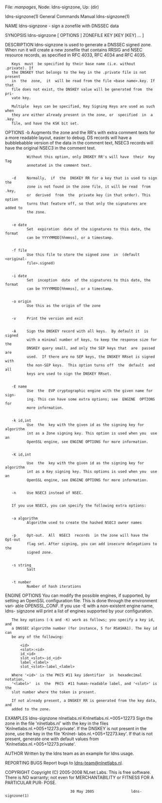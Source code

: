 File: *manpages*,  Node: ldns-signzone,  Up: (dir)

ldns-signzone(1)            General Commands Manual           ldns-signzone(1)



NAME
       ldns-signzone - sign a zonefile with DNSSEC data

SYNOPSIS
       ldns-signzone [ OPTIONS ] ZONEFILE KEY [KEY [KEY] ...  ]


DESCRIPTION
       ldns-signzone  is  used  to  generate a DNSSEC signed zone. When run it
       will create a new  zonefile  that  contains  RRSIG  and  NSEC  resource
       records, as specified in RFC 4033, RFC 4034 and RFC 4035.

       Keys  must  be specified by their base name (i.e. without .private). If
       the DNSKEY that belongs to the key in the .private file is not  present
       in  the  zone,  it  will be read from the file <base name>.key. If that
       file does not exist, the DNSKEY value will be generated from  the  pri‐
       vate key.

       Multiple  keys can be specified, Key Signing Keys are used as such when
       they are either already present in the zone, or  specified  in  a  .key
       file, and have the KSK bit set.


OPTIONS
       -b     Augments  the  zone  and the RR's with extra comment texts for a
              more readable layout, easier to debug. DS records  will  have  a
              bubblebabble  version  of  the  data  in the comment text, NSEC3
              records will have the original NSEC3 in the comment text.

              Without this option, only DNSKEY RR's will have  their  Key  Tag
              annotated in the comment text.


       -d     Normally,  if  the  DNSKEY RR for a key that is used to sign the
              zone is not found in the zone file, it will be read  from  .key,
              or  derived  from  the  private key (in that order). This option
              turns that feature off, so that only the signatures are added to
              the zone.


       -e date
              Set  expiration  date of the signatures to this date, the format
              can be YYYYMMDD[hhmmss], or a timestamp.


       -f file
              Use this file to store the signed zone  in  (default  <original‐
              file>.signed)


       -i date
              Set  inception  date  of the signatures to this date, the format
              can be YYYYMMDD[hhmmss], or a timestamp.


       -o origin
              Use this as the origin of the zone


       -v     Print the version and exit


       -A     Sign the DNSKEY record with all keys.  By default it  is  signed
              with a minimal number of keys, to keep the response size for the
              DNSKEY query small, and only the SEP keys that  are  passed  are
              used.  If there are no SEP keys, the DNSKEY RRset is signed with
              the non-SEP keys.  This option turns off  the  default  and  all
              keys are used to sign the DNSKEY RRset.


       -E name
              Use  the  EVP cryptographic engine with the given name for sign‐
              ing. This can have some extra options; see  ENGINE  OPTIONS  for
              more information.


       -k id,int
              Use  the  key with the given id as the signing key for algorithm
              int as a Zone signing key. This option is used when you  use  an
              OpenSSL engine, see ENGINE OPTIONS for more information.


       -K id,int

              Use  the  key with the given id as the signing key for algorithm
              int as a Key signing key. This options is used when you  use  an
              OpenSSL engine, see ENGINE OPTIONS for more information.


       -n     Use NSEC3 instead of NSEC.


       If you use NSEC3, you can specify the following extra options:


       -a algorithm
              Algorithm used to create the hashed NSEC3 owner names


       -p     Opt-out.  All  NSEC3  records  in the zone will have the Opt-out
              flag set. After signing, you can add insecure delegations to the
              signed zone.


       -s string
              Salt


       -t number
              Number of hash iterations


ENGINE OPTIONS
       You  can  modify  the  possible  engines,  if  supported, by setting an
       OpenSSL configuration file. This is done through the environment  vari‐
       able OPENSSL_CONF. If you use -E with a non-existent engine name, ldns-
       signzone will print a list of engines supported by your configuration.

       The key options (-k and -K) work as follows; you specify a key id,  and
       a DNSSEC algorithm number (for instance, 5 for RSASHA1). The key id can
       be any of the following:

           <id>
           <slot>:<id>
           id_<id>
           slot_<slot>-id_<id>
           label_<label>
           slot_<slot>-label_<label>

       Where '<id>' is the PKCS #11 key identifier  in  hexadecimal  notation,
       '<label>'  is  the  PKCS  #11 human-readable label, and '<slot>' is the
       slot number where the token is present.

       If not already present, a DNSKEY RR is generated from the key data, and
       added to the zone.


EXAMPLES
       ldns-signzone nlnetlabs.nl Knlnetlabs.nl.+005+12273
              Sign  the  zone  in  the file 'nlnetlabs.nl' with the key in the
              files 'Knlnetlabs.nl.+005+12273.private'. If the DNSKEY  is  not
              present   in  the  zone,  use  the  key  in  the  file  'Knlnet‐
              labs.nl.+005+12273.key'. If that is not  present,  generate  one
              with default values from 'Knlnetlabs.nl.+005+12273.private'.



AUTHOR
       Written by the ldns team as an example for ldns usage.


REPORTING BUGS
       Report bugs to <ldns-team@nlnetlabs.nl>.


COPYRIGHT
       Copyright  (C) 2005-2008 NLnet Labs. This is free software. There is NO
       warranty; not even for MERCHANTABILITY or FITNESS FOR A PARTICULAR PUR‐
       POSE.



                                  30 May 2005                 ldns-signzone(1)
